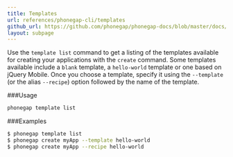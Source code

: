 ```yaml
---
title: Templates
url: references/phonegap-cli/templates
github_url: https://github.com/phonegap/phonegap-docs/blob/master/docs/3-references/phonegap-cli/6-templates.html.md
layout: subpage
---
```


Use the `template list` command to get a listing of the templates available for creating your applications with the `create` command.
Some templates available include a `blank` template, a `hello-world` template or one based on jQuery Mobile. Once you choose a template, specify
 it using the `--template` (or the alias `--recipe`) option followed by the name of the template.  

###Usage
```bash
phonegap template list
```    

###Examples

```bash
$ phonegap template list
$ phonegap create myApp --template hello-world
$ phonegap create myApp --recipe hello-world
```
